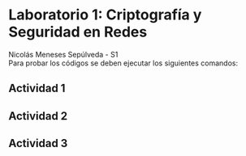 #  Laboratorio 1: Criptografía y Seguridad en Redes
Nicolás Meneses Sepúlveda - S1 <br />
Para probar los códigos se deben ejecutar los siguientes comandos:
##  Actividad 1

##  Actividad 2

##  Actividad 3

